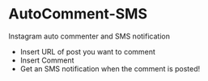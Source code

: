 # AutoComment-SMS
Instagram auto commenter and SMS notification

- Insert URL of post you want to comment
- Insert Comment
- Get an SMS notification when the comment is posted!  
